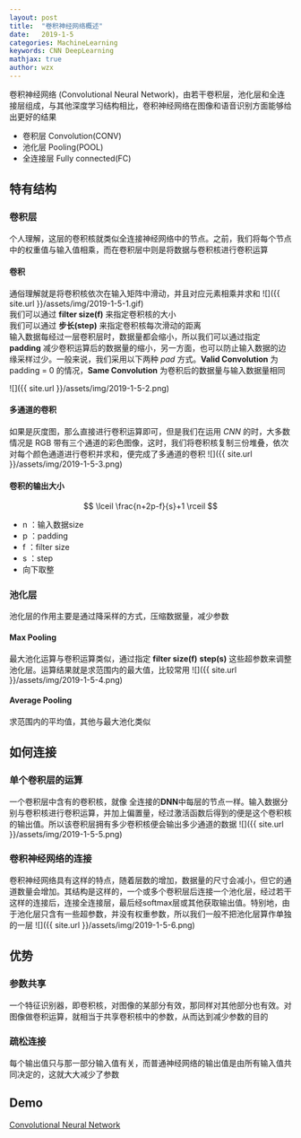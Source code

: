 ```yaml
---
layout: post
title:  "卷积神经网络概述"
date:   2019-1-5
categories: MachineLearning
keywords: CNN DeepLearning
mathjax: true
author: wzx
---
```


卷积神经网络 (Convolutional Neural Network)，由若干卷积层，池化层和全连接层组成，与其他深度学习结构相比，卷积神经网络在图像和语音识别方面能够给出更好的结果
- 卷积层 Convolution(CONV)
- 池化层 Pooling(POOL)
- 全连接层 Fully connected(FC)




## 特有结构
### 卷积层
个人理解，这层的卷积核就类似全连接神经网络中的节点。之前，我们将每个节点中的权重值与输入值相乘，而在卷积层中则是将数据与卷积核进行卷积运算

#### 卷积
通俗理解就是将卷积核依次在输入矩阵中滑动，并且对应元素相乘并求和
![]({{ site.url }}/assets/img/2019-1-5-1.gif)  
我们可以通过 **filter size(f)** 来指定卷积核的大小  
我们可以通过 **步长(step)** 来指定卷积核每次滑动的距离  
输入数据每经过一层卷积层时，数据量都会缩小，所以我们可以通过指定 **padding** 减少卷积运算后的数据量的缩小，另一方面，也可以防止输入数据的边缘采样过少。一般来说，我们采用以下两种 *pad* 方式。**Valid Convolution** 为 padding = 0 的情况，**Same Convolution** 为卷积后的数据量与输入数据量相同  

  ![]({{ site.url }}/assets/img/2019-1-5-2.png)

#### 多通道的卷积
如果是灰度图，那么直接进行卷积运算即可，但是我们在运用 *CNN* 的时，大多数情况是 RGB 带有三个通道的彩色图像，这时，我们将卷积核复制三份堆叠，依次对每个颜色通道进行卷积并求和，便完成了多通道的卷积
![]({{ site.url }}/assets/img/2019-1-5-3.png)

#### 卷积的输出大小
$$ \lceil \frac{n+2p-f}{s}+1 \rceil $$
- n ：输入数据size
- p ：padding
- f ：filter size
- s ：step
- 向下取整

### 池化层
池化层的作用主要是通过降采样的方式，压缩数据量，减少参数
#### Max Pooling
最大池化运算与卷积运算类似，通过指定 **filter size(f)** **step(s)** 这些超参数来调整池化层。运算结果就是求范围内的最大值，比较常用
![]({{ site.url }}/assets/img/2019-1-5-4.png)
#### Average Pooling
求范围内的平均值，其他与最大池化类似

## 如何连接
### 单个卷积层的运算
一个卷积层中含有的卷积核，就像 全连接的**DNN**中每层的节点一样。输入数据分别与卷积核进行卷积运算，并加上偏置量，经过激活函数后得到的便是这个卷积核的输出值。所以该卷积层拥有多少卷积核便会输出多少通道的数据
![]({{ site.url }}/assets/img/2019-1-5-5.png)

### 卷积神经网络的连接
卷积神经网络具有这样的特点，随着层数的增加，数据量的尺寸会减小，但它的通道数量会增加。其结构是这样的，一个或多个卷积层后连接一个池化层，经过若干这样的连接后，连接全连接层，最后经softmax层或其他获取输出值。特别地，由于池化层只含有一些超参数，并没有权重参数，所以我们一般不把池化层算作单独的一层
![]({{ site.url }}/assets/img/2019-1-5-6.png)

## 优势
### 参数共享
一个特征识别器，即卷积核，对图像的某部分有效，那同样对其他部分也有效。对图像做卷积运算，就相当于共享卷积核中的参数，从而达到减少参数的目的
### 疏松连接
每个输出值只与那一部分输入值有关，而普通神经网络的输出值是由所有输入值共同决定的，这就大大减少了参数

## Demo
[Convolutional Neural Network](https://github.com/wzx140/CNN_demo)
